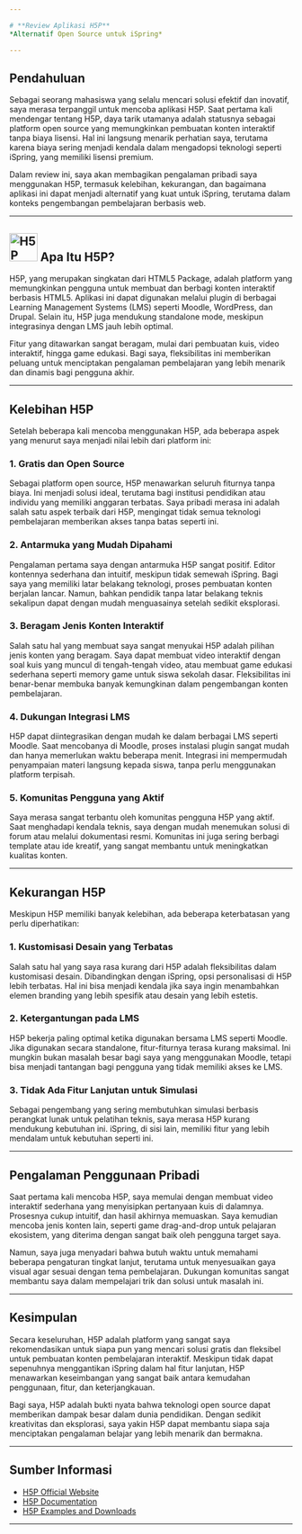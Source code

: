 ```yaml
---

# **Review Aplikasi H5P**  
*Alternatif Open Source untuk iSpring*

---
```


## **Pendahuluan**  
Sebagai seorang mahasiswa yang selalu mencari solusi efektif dan inovatif, saya merasa terpanggil untuk mencoba aplikasi H5P. Saat pertama kali mendengar tentang H5P, daya tarik utamanya adalah statusnya sebagai platform open source yang memungkinkan pembuatan konten interaktif tanpa biaya lisensi. Hal ini langsung menarik perhatian saya, terutama karena biaya sering menjadi kendala dalam mengadopsi teknologi seperti iSpring, yang memiliki lisensi premium.

Dalam review ini, saya akan membagikan pengalaman pribadi saya menggunakan H5P, termasuk kelebihan, kekurangan, dan bagaimana aplikasi ini dapat menjadi alternatif yang kuat untuk iSpring, terutama dalam konteks pengembangan pembelajaran berbasis web.

---

## **<img src="https://learning.vicinnovate.ac.nz/uploads/1/0/0/0/10008598/h5p-icon_orig.png" alt="H5P Logo" width="50" height="50"> Apa Itu H5P?**  


H5P, yang merupakan singkatan dari HTML5 Package, adalah platform yang memungkinkan pengguna untuk membuat dan berbagi konten interaktif berbasis HTML5. Aplikasi ini dapat digunakan melalui plugin di berbagai Learning Management Systems (LMS) seperti Moodle, WordPress, dan Drupal. Selain itu, H5P juga mendukung standalone mode, meskipun integrasinya dengan LMS jauh lebih optimal.

Fitur yang ditawarkan sangat beragam, mulai dari pembuatan kuis, video interaktif, hingga game edukasi. Bagi saya, fleksibilitas ini memberikan peluang untuk menciptakan pengalaman pembelajaran yang lebih menarik dan dinamis bagi pengguna akhir.

---

## **Kelebihan H5P**  
Setelah beberapa kali mencoba menggunakan H5P, ada beberapa aspek yang menurut saya menjadi nilai lebih dari platform ini:

### **1. Gratis dan Open Source**  
Sebagai platform open source, H5P menawarkan seluruh fiturnya tanpa biaya. Ini menjadi solusi ideal, terutama bagi institusi pendidikan atau individu yang memiliki anggaran terbatas. Saya pribadi merasa ini adalah salah satu aspek terbaik dari H5P, mengingat tidak semua teknologi pembelajaran memberikan akses tanpa batas seperti ini.

### **2. Antarmuka yang Mudah Dipahami**  
Pengalaman pertama saya dengan antarmuka H5P sangat positif. Editor kontennya sederhana dan intuitif, meskipun tidak semewah iSpring. Bagi saya yang memiliki latar belakang teknologi, proses pembuatan konten berjalan lancar. Namun, bahkan pendidik tanpa latar belakang teknis sekalipun dapat dengan mudah menguasainya setelah sedikit eksplorasi.

### **3. Beragam Jenis Konten Interaktif**  
Salah satu hal yang membuat saya sangat menyukai H5P adalah pilihan jenis konten yang beragam. Saya dapat membuat video interaktif dengan soal kuis yang muncul di tengah-tengah video, atau membuat game edukasi sederhana seperti memory game untuk siswa sekolah dasar. Fleksibilitas ini benar-benar membuka banyak kemungkinan dalam pengembangan konten pembelajaran.

### **4. Dukungan Integrasi LMS**  
H5P dapat diintegrasikan dengan mudah ke dalam berbagai LMS seperti Moodle. Saat mencobanya di Moodle, proses instalasi plugin sangat mudah dan hanya memerlukan waktu beberapa menit. Integrasi ini mempermudah penyampaian materi langsung kepada siswa, tanpa perlu menggunakan platform terpisah.

### **5. Komunitas Pengguna yang Aktif**  
Saya merasa sangat terbantu oleh komunitas pengguna H5P yang aktif. Saat menghadapi kendala teknis, saya dengan mudah menemukan solusi di forum atau melalui dokumentasi resmi. Komunitas ini juga sering berbagi template atau ide kreatif, yang sangat membantu untuk meningkatkan kualitas konten.

---

## **Kekurangan H5P**  
Meskipun H5P memiliki banyak kelebihan, ada beberapa keterbatasan yang perlu diperhatikan:

### **1. Kustomisasi Desain yang Terbatas**  
Salah satu hal yang saya rasa kurang dari H5P adalah fleksibilitas dalam kustomisasi desain. Dibandingkan dengan iSpring, opsi personalisasi di H5P lebih terbatas. Hal ini bisa menjadi kendala jika saya ingin menambahkan elemen branding yang lebih spesifik atau desain yang lebih estetis.

### **2. Ketergantungan pada LMS**  
H5P bekerja paling optimal ketika digunakan bersama LMS seperti Moodle. Jika digunakan secara standalone, fitur-fiturnya terasa kurang maksimal. Ini mungkin bukan masalah besar bagi saya yang menggunakan Moodle, tetapi bisa menjadi tantangan bagi pengguna yang tidak memiliki akses ke LMS.

### **3. Tidak Ada Fitur Lanjutan untuk Simulasi**  
Sebagai pengembang yang sering membutuhkan simulasi berbasis perangkat lunak untuk pelatihan teknis, saya merasa H5P kurang mendukung kebutuhan ini. iSpring, di sisi lain, memiliki fitur yang lebih mendalam untuk kebutuhan seperti ini.

---

## **Pengalaman Penggunaan Pribadi**  
Saat pertama kali mencoba H5P, saya memulai dengan membuat video interaktif sederhana yang menyisipkan pertanyaan kuis di dalamnya. Prosesnya cukup intuitif, dan hasil akhirnya memuaskan. Saya kemudian mencoba jenis konten lain, seperti game drag-and-drop untuk pelajaran ekosistem, yang diterima dengan sangat baik oleh pengguna target saya.

Namun, saya juga menyadari bahwa butuh waktu untuk memahami beberapa pengaturan tingkat lanjut, terutama untuk menyesuaikan gaya visual agar sesuai dengan tema pembelajaran. Dukungan komunitas sangat membantu saya dalam mempelajari trik dan solusi untuk masalah ini.

---

## **Kesimpulan**  
Secara keseluruhan, H5P adalah platform yang sangat saya rekomendasikan untuk siapa pun yang mencari solusi gratis dan fleksibel untuk pembuatan konten pembelajaran interaktif. Meskipun tidak dapat sepenuhnya menggantikan iSpring dalam hal fitur lanjutan, H5P menawarkan keseimbangan yang sangat baik antara kemudahan penggunaan, fitur, dan keterjangkauan.

Bagi saya, H5P adalah bukti nyata bahwa teknologi open source dapat memberikan dampak besar dalam dunia pendidikan. Dengan sedikit kreativitas dan eksplorasi, saya yakin H5P dapat membantu siapa saja menciptakan pengalaman belajar yang lebih menarik dan bermakna.

---

## **Sumber Informasi**  
- [H5P Official Website](https://h5p.org)  
- [H5P Documentation](https://h5p.org/documentation)  
- [H5P Examples and Downloads](https://h5p.org/content-types-and-applications)

--- 


